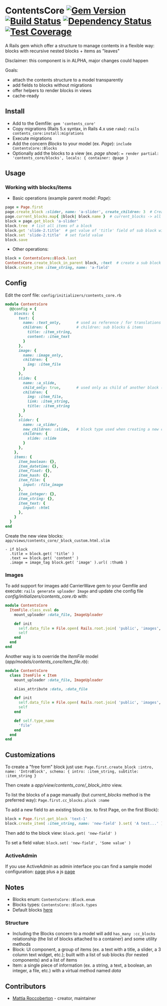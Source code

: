 # ContentsCore [![Gem Version](https://badge.fury.io/rb/contents_core.svg)](https://badge.fury.io/rb/contents_core) [![Build Status](https://travis-ci.org/blocknotes/contents_core.svg)](https://travis-ci.org/blocknotes/contents_core) [![Dependency Status](https://gemnasium.com/badges/github.com/blocknotes/contents_core.svg)](https://gemnasium.com/github.com/blocknotes/contents_core) [![Test Coverage](https://api.codeclimate.com/v1/badges/59196100a1ebb599b088/test_coverage)](https://codeclimate.com/github/blocknotes/contents_core/test_coverage)

A Rails gem which offer a structure to manage contents in a flexible way: blocks with recursive nested blocks + items as "leaves"

Disclaimer: this component is in ALPHA, major changes could happen

Goals:
- attach the contents structure to a model transparently
- add fields to blocks without migrations
- offer helpers to render blocks in views
- cache-ready

## Install

- Add to the Gemfile:
`gem 'contents_core'`
- Copy migrations (Rails 5.x syntax, in Rails 4.x use `rake`):
`rails contents_core:install:migrations`
- Execute migrations
- Add the concern *Blocks* to your model (ex. *Page*): `include ContentsCore::Blocks`
- Optionally add the blocks to a view (ex. *page show*): `= render partial: 'contents_core/blocks', locals: { container: @page }`

## Usage

### Working with blocks/items

- Basic operations (example parent model: *Page*):
```ruby
page = Page.first
page.create_block :slider, name: 'a-slider', create_children: 3  # Create a silder with 3 slides
page.current_blocks.map{ |block| block.name }  # current_blocks -> all published ordered blocks and query cached
block = page.get_block 'a-slider'
block.tree  # list all items of a block
block.get 'slide-2.title'  # get value of 'title' field of sub block with name 'slide-2' (name automatically generated at creation)
block.set 'slide-2.title'  # set field value
block.save
```

- Other operations:
```ruby
block = ContentsCore::Block.last
ContentsCore.create_block_in_parent block, :text  # create a sub block in a block
block.create_item :item_string, name: 'a-field'
```

## Config

Edit the conf file: `config/initializers/contents_core.rb`

```ruby
module ContentsCore
  @@config = {
    blocks: {
      text: {
        name: :text_only,       # used as reference / for translations
        children: {             # children: sub blocks & items
          title: :item_string,
          content: :item_text
        }
      },
      image: {
        name: :image_only,
        children: {
          img: :item_file
        }
      },
      slide: {
        name: :a_slide,
        child_only: true,       # used only as child of another block (slider)
        children: {
          img: :item_file,
          link: :item_string,
          title: :item_string
        }
      },
      slider: {
        name: :a_slider,
        new_children: :slide,   # block type used when creating a new child with default params
        children: {
          slide: :slide
        }
      },
    },
    items: {
      item_boolean: {},
      item_datetime: {},
      item_float: {},
      item_hash: {},
      item_file: {
        input: :file_image
      },
      item_integer: {},
      item_string: {},
      item_text: {
        input: :html
      },
    }
  }
end
```

Create the new view blocks: `app/views/contents_core/_block_custom.html.slim`

```slim
- if block
  .title = block.get( 'title' )
  .text == block.get( 'content' )
  .image = image_tag block.get( 'image' ).url( :thumb )
```

### Images

To add support for images add CarrierWave gem to your Gemfile and execute: `rails generate uploader Image` and update che config file *config/initializers/contents_core.rb* with:

```rb
module ContentsCore
  ItemFile.class_eval do
    mount_uploader :data_file, ImageUploader

    def init
      self.data_file = File.open( Rails.root.join( 'public', 'images', 'original', 'missing.jpg' ) )
      self
    end
  end
end
```

Another way is to override the *ItemFile* model (*app/models/contents_core/item_file.rb*):

```rb
module ContentsCore
  class ItemFile < Item
    mount_uploader :data_file, ImageUploader

    alias_attribute :data, :data_file

    def init
      self.data_file = File.open( Rails.root.join( 'public', 'images', 'original', 'missing.jpg' ) )
      self
    end

    def self.type_name
      'file'
    end
  end
end
```

## Customizations

To create a "free form" block just use: `Page.first.create_block :intro, name: 'IntroBlock', schema: { intro: :item_string, subtitle: :item_string }`

Then create a *app/view/contents_core/_block_intro* view.

To list the blocks of a page manually (but *current_blocks* method is the preferred way): `Page.first.cc_blocks.pluck :name`

To add a new field to an existing block (ex. to first Page, on the first Block):

```rb
block = Page.first.get_block 'text-1'
block.create_item( :item_string, name: 'new-field' ).set( 'A test...' ).save
```

Then add to the block view: `block.get( 'new-field' )`

To set a field value: `block.set( 'new-field', 'Some value' )`

### ActiveAdmin

If you use ActiveAdmin as admin interface you can find a sample model configuration: [page](extra/active_admin_page.rb) plus a js [page](extra/active_admin.js)

## Notes

- Blocks enum: `ContentsCore::Block.enum`
- Blocks types: `ContentsCore::Block.types`
- Default blocks [here](config/initializers/contents_core.rb)

### Structure

- Including the Blocks concern to a model will add `has_many :cc_blocks` relationship (the list of blocks attached to a container) and some utility methods
- Block: UI component, a group of items (ex. a text with a title, a slider, a 3 column text widget, etc.); built with a list of sub blocks (for nested components) and a list of items
- Item: a single piece of information (ex. a string, a text, a boolean, an integer, a file, etc.) with a virtual method named *data*

## Contributors

- [Mattia Roccoberton](http://blocknot.es) - creator, maintainer
